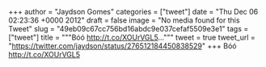 
+++
author = "Jaydson Gomes"
categories = ["tweet"]
date = "Thu Dec 06 02:23:36 +0000 2012"
draft = false
image = "No media found for this Tweet"
slug = "49eb09c67cc756bd16abdc9e037cefaf5509e3e1"
tags = ["tweet"]
title = """Bóó http://t.co/XOUrVGL5..."""
tweet = true
tweet_url = "https://twitter.com/jaydson/status/276512184450838529"
+++
Bóó http://t.co/XOUrVGL5
